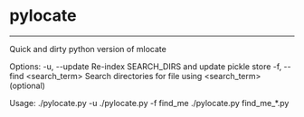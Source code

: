 # pylocate
----------
Quick and dirty python version of mlocate

Options:
    -u, --update Re-index       SEARCH_DIRS and update pickle store
    -f, --find <search_term>    Search directories for file using <search_term>
                                (optional)

Usage:
    ./pylocate.py -u
    ./pylocate.py -f find_me
    ./pylocate.py find_me_*.py
